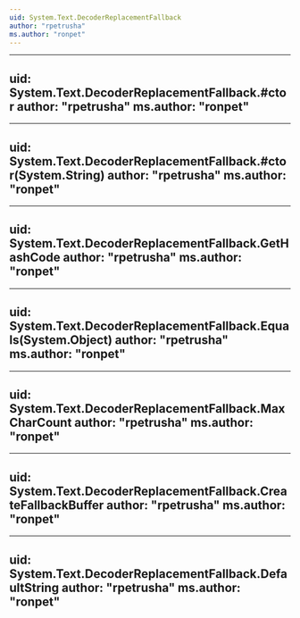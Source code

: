 ```yaml
---
uid: System.Text.DecoderReplacementFallback
author: "rpetrusha"
ms.author: "ronpet"
---
```


---
uid: System.Text.DecoderReplacementFallback.#ctor
author: "rpetrusha"
ms.author: "ronpet"
---

---
uid: System.Text.DecoderReplacementFallback.#ctor(System.String)
author: "rpetrusha"
ms.author: "ronpet"
---

---
uid: System.Text.DecoderReplacementFallback.GetHashCode
author: "rpetrusha"
ms.author: "ronpet"
---

---
uid: System.Text.DecoderReplacementFallback.Equals(System.Object)
author: "rpetrusha"
ms.author: "ronpet"
---

---
uid: System.Text.DecoderReplacementFallback.MaxCharCount
author: "rpetrusha"
ms.author: "ronpet"
---

---
uid: System.Text.DecoderReplacementFallback.CreateFallbackBuffer
author: "rpetrusha"
ms.author: "ronpet"
---

---
uid: System.Text.DecoderReplacementFallback.DefaultString
author: "rpetrusha"
ms.author: "ronpet"
---
